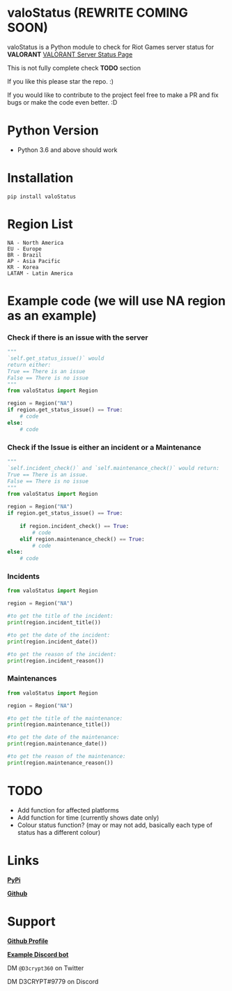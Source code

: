 # valoStatus (REWRITE COMING SOON)
valoStatus is a Python module to check for Riot Games server status for **VALORANT** [VALORANT Server Status Page](https://status.riotgames.com/valorant?locale=en_US)

This is not fully complete check **TODO** section

If you like this please star the repo. :)

If you would like to contribute to the project feel free to make a PR and fix bugs or make the code even better. :D

# Python Version
- Python 3.6 and above should work

# Installation
`pip install valoStatus`


# Region List
```
NA - North America
EU - Europe
BR - Brazil
AP - Asia Pacific
KR - Korea
LATAM - Latin America
```

# Example code (we will use NA region as an example)

### Check if there is an issue with the server
```python
"""
`self.get_status_issue()` would
return either:
True == There is an issue
False == There is no issue
"""
from valoStatus import Region

region = Region("NA")
if region.get_status_issue() == True:
    # code
else:
    # code
```

### Check if the Issue is either an incident or a Maintenance
```python
"""
`self.incident_check()` and `self.maintenance_check()` would return:
True == There is an issue.
False == There is no issue
"""
from valoStatus import Region

region = Region("NA")
if region.get_status_issue() == True:
    
    if region.incident_check() == True:
        # code
    elif region.maintenance_check() == True:
        # code 
else:
    # code
```

### Incidents
```python
from valoStatus import Region

region = Region("NA")

#to get the title of the incident:
print(region.incident_title())

#to get the date of the incident:
print(region.incident_date())

#to get the reason of the incident:
print(region.incident_reason())
```

### Maintenances
```python
from valoStatus import Region

region = Region("NA")

#to get the title of the maintenance:
print(region.maintenance_title())

#to get the date of the maintenance:
print(region.maintenance_date())

#to get the reason of the maintenance:
print(region.maintenance_reason())
```
# TODO
- Add function for affected platforms
- Add function for time (currently shows date only)
- Colour status function? (may or may not add, basically each type of status has a different colour)

# Links

**[PyPi](https://pypi.org/project/valoStatus/)**

**[Github](https://github.com/D3CRYPT360/valoStatus)**

# Support
**[Github Profile](https://github.com/D3CRYPT360)**

**[Example Discord bot](https://github.com/D3CRYPT360/valorant-server_status_checker-discord_bot)**

DM `@D3crypt360` on Twitter

DM D3CRYPT#9779 on Discord
